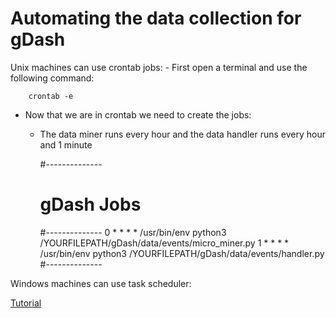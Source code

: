 # Automating the data collection for gDash

Unix machines can use crontab jobs:
    - First open a terminal and use the following command:
   
        crontab -e
   
   - Now that we are in crontab we need to create the jobs:
  
        - The data miner runs every hour and the data handler runs every hour and 1 minute 
        
         
            #--------------
            # gDash Jobs
            #--------------
            0 * * * * /usr/bin/env python3 /YOURFILEPATH/gDash/data/events/micro_miner.py
            1 * * * * /usr/bin/env python3 /YOURFILEPATH/gDash/data/events/handler.py
            #--------------
          

Windows machines can use task scheduler:

   [Tutorial](https://www.windowscentral.com/how-create-automated-task-using-task-scheduler-windows-10)
